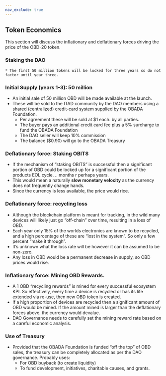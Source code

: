 ```yaml
---
nav_exclude: true
---
```


## Token Economics

This section will discuss the inflationary and deflationary forces driving the price of the OBD-20 token.


### Staking the DAO
	* The first 50 million tokens will be locked for three years so do not factor until year three.

### Initial Supply (years 1-3):  50 million
* An initial sale of 50 million OBD will be made available at the launch.
* These will be sold to the ITAD community by the DAO members using a shared (centralized) credit-card system supplied by the OBADA Foundation.
	* Per agreement these will be sold at $1 each. by all parties. 
	* The buyer pays an additional credit card fee plus a 5% surcharge to fund the OBADA Foundation
	* The DAO seller will keep 10% commission
	* The balance ($0.90) will go to the OBADA Treasury

### Deflationary force: Staking OBITS 
* If the mechanism of “staking OBITS” is successful then a significant portion of OBD could be locked up for a significant portion of the products EOL cycle. .. months r perhaps years.
*  This would mean a naturally **slow monetary velocity** as the currency does not frequently change hands.  
* Since the currency is less available, the price would rice.

### Deflationary force: recycling loss
* Although the blockchain platform is meant for tracking, in the wild many devices will likely just go “off-chain” over time, resulting in a loss of OBD.
* Each year only 15% of the worlds electronics are known to be recycled, and a high percentage of these are “lost in the system”.    So only a few percent “make it through”.
* It’s unknown what the loss rate will be however it can be assumed to be non-zero.
* Any loss in OBD would be a permanent decrease in supply, so OBD prices would rise.

### Inflationary force:  Mining OBD Rewards.
* A 1 OBD  “recycling rewards” is mined for every successful ecosystem KPI.   So effectively, every time a device is recycled or has its life extended via re-use, then new OBD token is created.
* If a high proportion of devices are recycled then a significant amount of OBD would be mined.   If the amount mined is larger than the deflationary forces above. the currency would devalue.
* DAO Governance needs to carefully set the mining reward rate based on a careful economic analysis.  


### Use of Treasury
* Provided that the OBADA Foundation is funded “off the top” of OBD sales, the treasury can be completely allocated as per the DAO governance.   Probably uses:
	* For OBD buyback (to create liquidity)
	* To fund development, initiatives, charitable causes, and grants.
